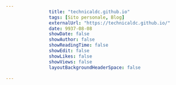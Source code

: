 ---
                title: "technicaldc.github.io"
                tags: [Sito personale, Blog]
                externalUrl: "https://technicaldc.github.io/"
                date: 9937-08-08
                showDate: false
                showAuthor: false
                showReadingTime: false
                showEdit: false
                showLikes: false
                showViews: false
                layoutBackgroundHeaderSpace: false
                ---

